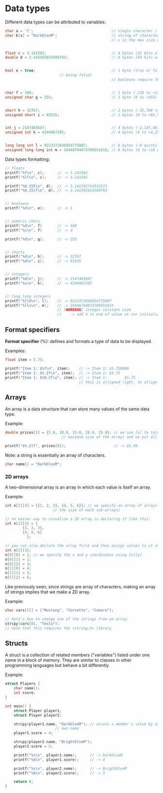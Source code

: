 # Data types

Different data types can be attributed to variables:

```c
char a = 'C';                                    // single character / %c
char b[x] = "DarkblooM";                         // string of characters / %s
                                                 // x is the max size of the array in bytes


float c = 3.141592;                              // 4 bytes (32 bits of precision) 6 - 7 digits / %f
double d = 3.141592653589793;                    // 8 bytes (64 bits of precision) 15 - 16 digits / %lf


bool e = true;                                   // 1 byte (true or false) / %d (treated as integers, 1 being true and 0
						 // being false)
                                                 // booleans require the <stdbool.h> library to be included


char f = 100;                                    // 1 byte (-128 to +127) / %d or %c
unsigned char g = 255;                           // 1 byte (0 to +255) / %d or %c


short h = 32767;                                 // 2 bytes (-32,768 to +32,767) / %d
unsigned short i = 65535;                        // 2 bytes (0 to +65,535) / %d


int j = 2147483647;                              // 4 bytes (-2,147,483,648 to +2,147,483,647) / %d
unsigned int k = 4294967295;                     // 4 bytes (0 to +4,294,967,295) / %u


long long int l = 9223372036854775807;           // 8 bytes (-9 quintillion to +9 quintillions) / %lld
unsigned long long int m = 18446744073709551615; // 8 bytes (0 to +18 quintillions) / %llu
```

Data types formatting:
```c
// floats
printf("%f\n", c);      // -> 3.141592
printf("%lf\n", c);     // -> 3.141592

printf("%0.15f\n", d);  // -> 3.141592741012573
printf("%0.15lf\n", d); // -> 3.141592653589793


// booleans
printf("%d\n", e);      // -> 1


// numeric chars
printf("%d\n", f)       // -> 100
printf("%c\n", f)       // -> d

printf("%d\n", g);      // -> 255


// shorts
printf("%d\n", h);      // -> 32767
printf("%d\n", i);      // -> 65535


// integers
printf("%d\n", j);      // -> 2147483647
printf("%u\n", k);      // -> 4294967295


// long long integers
printf("%lld\n", l);    // -> 9223372036854775807
printf("%llu\n", m);    // -> 18446744073709551615
                        // [WARNING] integer constant size
                        //    -> add U to end of value at var initialization
```

## Format specifiers

**Format specifier** (%): defines and formats a type of data to be displayed.

Examples:
```c
float item = 5.75;

printf("Item 1: $%f\n", item);    // -> Item 1: $5.750000
printf("Item 1: $%.2f\n", item);  // -> Item 1: $5.75
printf("Item 1: $%8.2f\n", item); // -> Item 1:        $5.75
                                  // this is alligned right, to allign left, replace 8 with -8

```

## Arrays

An array is a data structure that can store many values of  the same data type.

Example:

```c
double prices[5] = {5.0, 10.0, 15.0, 20.0, 25.0}; // we use [x] to turn the variable into an array (x being the optional
						  // maximum size of the array) and we put all of our values inside {}

printf("$%.2lf", prices[0]);                      // -> $5.00
```

Note: a string is essentially an array of characters.
```c
char name[] = "DarkblooM";
```

### 2D arrays

A two-dimensional array is an array in which each value is itself an array.

Example:

```c
int n[2][3] = {{1, 2, 3}, {4, 5, 6}}; // we specify an array of arrays with [x][y] (y being mandatory this time and defining
				      // the size of each sub-arrays)

// an easier way to visualize a 2D array is declaring it like this:
int n[2][3] = {
		{1, 2, 3},
		{4, 5, 6}
	      };

// you can also declare the array first and then assign values to it individually
int n[2][3];
n[0][0] = 1; // we specify the x and y coordinates using [x][y]
n[0][1] = 2;
n[0][2] = 3;
n[1][0] = 4;
n[1][1] = 5;
n[1][2] = 6;
```

Like previously seen, since strings are array of characters, making an array of strings implies that we make a 2D array.

Example:

```c
char cars[][] = {"Mustang", "Corvette", "Camaro"};

// here's how to change one of the strings from an array:
strcpy(cars[0], "Tesla");
// note that this requires the <string.h> library
```

## Structs

A struct is a collection of related members ("variables") listed under one name in a block of memory.
They are similar to classes in other programming languages but behave a bit differently.

Example:

```c
struct Players {
	char name[];
	int score;
}

int main() {
	struct Player player1;
	struct Player player2;

	strcpy(player1.name, "DarkblooM"); // access a member's value by using the struct name followed by a dot then its
					   // own name
	player1.score = 4;

	strcpy(player2.name, "BrightblooM");
	player2.score = 5;

	printf("%s\n", player1.name);      // -> DarkblooM
	printf("%d\n", player1.score);     // -> 4

	printf("%s\n", player2.name);      // -> BrightblooM
	printf("%d\n", player2.score);     // -> 5

	return 0;
}
```
